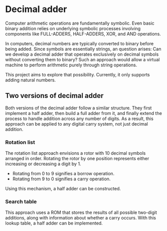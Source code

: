 # Decimal adder

Computer arithmetic operations are fundamentally symbolic. Even basic binary addition relies on underlying symbolic processes involving components like FULL-ADDERS, HALF-ADDERS, XOR, and AND operations.

In computers, decimal numbers are typically converted to binary before being added. Since symbols are essentially strings, an question arises: Can we develop a decimal adder that operates exclusively on decimal symbols without converting them to binary? Such an approach would allow a virtual machine to perform arithmetic purely through string operations.

This project aims to explore that possibility. Currently, it only supports adding natural numbers.

## Two versions of decimal adder

Both versions of the decimal adder follow a similar structure. They first implement a half adder, then build a full adder from it, and finally extend the process to handle addition across any number of digits. As a result, this approach can be applied to any digital carry system, not just decimal addition.

### Rotation list

The rotation list approach envisions a rotor with 10 decimal symbols arranged in order. Rotating the rotor by one position represents either increasing or decreasing a digit by 1.

- Rotating from 0 to 9 signifies a borrow operation.
- Rotating from 9 to 0 signifies a carry operation.

Using this mechanism, a half adder can be constructed.



### Search table

This approach uses a ROM that stores the results of all possible two-digit additions, along with information about whether a carry occurs. With this lookup table, a half adder can be implemented.
